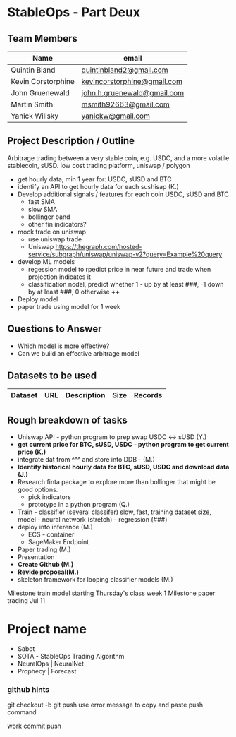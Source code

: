# StableOps - Part Deux

## Team Members

| Name                 | email                       | 
|----------------------|-----------------------------|
| Quintin Bland        | quintinbland2@gmail.com     |
| Kevin Corstorphine   | kevincorstorphine@gmail.com |
| John Gruenewald      | john.h.gruenewald@gmail.com |
| Martin Smith         | msmith92663@gmail.com       |
| Yanick Wilisky       | yanickw@gmail.com           |

## Project Description / Outline
Arbitrage trading between a very stable coin, e.g. USDC, and a more volatile stablecoin, sUSD.
low cost trading platform, uniswap / polygon

* get hourly data, min 1 year for: USDC, sUSD and BTC
* identify an API to get hourly data for each sushisap (K.)
* Develop additional signals / features for each coin USDC, sUSD and BTC
   * fast SMA
   * slow SMA
   * bollinger band
   * other fin indicators?
* mock trade on uniswap
   * use uniswap trade
   * Uniswap https://thegraph.com/hosted-service/subgraph/uniswap/uniswap-v2?query=Example%20query
* develop ML models
   * regession model to rpedict price in near future and trade when projection indicates it
   * classification nodel, predict whether 1 - up by at least ###, -1 down by at least ###, 0 otherwise  **++**
* Deploy model
* paper trade using model for 1 week


## Questions to Answer
* Which model is more effective?
* Can we build an effective arbitrage model

## Datasets to be used

| Dataset | URL         | Description | Size | Records |
|---------|-------------|-------------|------|---------|

## Rough breakdown of tasks
* Uniswap API - python program to prep swap USDC <-> sUSD (Y.)
* **get current price for BTC, sUSD, USDC - python program to get current price (K.)**
* integrate dat from ^^^ and store into DDB - (M.) 
* **Identify historical hourly data for BTC, sUSD, USDC and download data (J.)**
* Research finta package to explore more than bollinger that might be good options.  
    * pick indicators
    * prototype in a python program (Q.)
* Train - classifier (several classifer) slow, fast, training dataset size, model
        - neural network (stretch)
        - regression (###)
* deploy into inference (M.)
    * ECS - container
    * SageMaker Endpoint
* Paper trading (M.)
* Presentation
* **Create Github (M.)** 
* **Revide proposal(M.)**
* skeleton framework for looping classifier models (M.)

Milestone train model starting Thursday's class week 1
Milestone paper trading Jul 11

# Project name 
* Sabot
* SOTA - StableOps Trading Algorithm
* NeuralOps | NeuralNet
* Prophecy | Forecast

### github hints
git checkout -b <branchname>
git push
    use error message to copy and paste push command

work
commit
push
